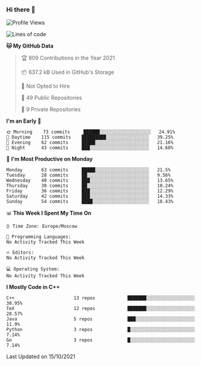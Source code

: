### Hi there 👋

<!--
**SemenMartynov/SemenMartynov** is a ✨ _special_ ✨ repository because its `README.md` (this file) appears on your GitHub profile.

Here are some ideas to get you started:

- 🔭 I’m currently working on ...
- 🌱 I’m currently learning ...
- 👯 I’m looking to collaborate on ...
- 🤔 I’m looking for help with ...
- 💬 Ask me about ...
- 📫 How to reach me: ...
- 😄 Pronouns: ...
- ⚡ Fun fact: ...
-->

<!--START_SECTION:waka-->
![Profile Views](http://img.shields.io/badge/Profile%20Views-0-blue)

![Lines of code](https://img.shields.io/badge/From%20Hello%20World%20I%27ve%20Written-2.1%20million%20lines%20of%20code-blue)

**🐱 My GitHub Data** 

> 🏆 809 Contributions in the Year 2021
 > 
> 📦 637.2 kB Used in GitHub's Storage 
 > 
> 🚫 Not Opted to Hire
 > 
> 📜 49 Public Repositories 
 > 
> 🔑 9 Private Repositories  
 > 
**I'm an Early 🐤** 

```text
🌞 Morning    73 commits     ██████░░░░░░░░░░░░░░░░░░░   24.91% 
🌆 Daytime    115 commits    █████████░░░░░░░░░░░░░░░░   39.25% 
🌃 Evening    62 commits     █████░░░░░░░░░░░░░░░░░░░░   21.16% 
🌙 Night      43 commits     ███░░░░░░░░░░░░░░░░░░░░░░   14.68%

```
📅 **I'm Most Productive on Monday** 

```text
Monday       63 commits     █████░░░░░░░░░░░░░░░░░░░░   21.5% 
Tuesday      28 commits     ██░░░░░░░░░░░░░░░░░░░░░░░   9.56% 
Wednesday    40 commits     ███░░░░░░░░░░░░░░░░░░░░░░   13.65% 
Thursday     30 commits     ██░░░░░░░░░░░░░░░░░░░░░░░   10.24% 
Friday       36 commits     ███░░░░░░░░░░░░░░░░░░░░░░   12.29% 
Saturday     42 commits     ███░░░░░░░░░░░░░░░░░░░░░░   14.33% 
Sunday       54 commits     ████░░░░░░░░░░░░░░░░░░░░░   18.43%

```


📊 **This Week I Spent My Time On** 

```text
⌚︎ Time Zone: Europe/Moscow

💬 Programming Languages: 
No Activity Tracked This Week

🔥 Editors: 
No Activity Tracked This Week

💻 Operating System: 
No Activity Tracked This Week

```

**I Mostly Code in C++** 

```text
C++                      13 repos            ███████░░░░░░░░░░░░░░░░░░   30.95% 
TeX                      12 repos            ███████░░░░░░░░░░░░░░░░░░   28.57% 
Java                     5 repos             ███░░░░░░░░░░░░░░░░░░░░░░   11.9% 
Python                   3 repos             █░░░░░░░░░░░░░░░░░░░░░░░░   7.14% 
Go                       3 repos             █░░░░░░░░░░░░░░░░░░░░░░░░   7.14%

```



 Last Updated on 15/10/2021
<!--END_SECTION:waka-->